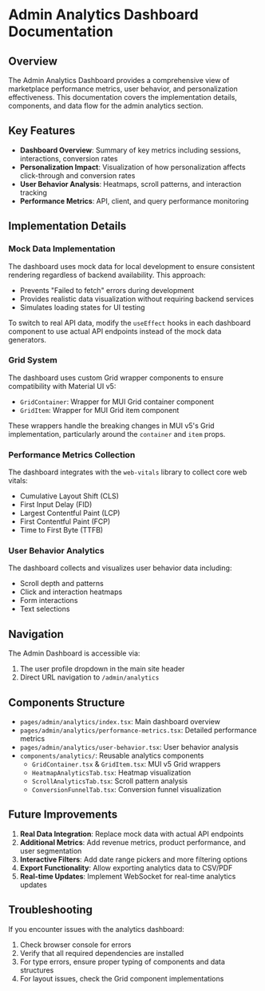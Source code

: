 # Admin Analytics Dashboard Documentation

## Overview

The Admin Analytics Dashboard provides a comprehensive view of marketplace performance metrics, user behavior, and personalization effectiveness. This documentation covers the implementation details, components, and data flow for the admin analytics section.

## Key Features

- **Dashboard Overview**: Summary of key metrics including sessions, interactions, conversion rates
- **Personalization Impact**: Visualization of how personalization affects click-through and conversion rates
- **User Behavior Analysis**: Heatmaps, scroll patterns, and interaction tracking
- **Performance Metrics**: API, client, and query performance monitoring

## Implementation Details

### Mock Data Implementation

The dashboard uses mock data for local development to ensure consistent rendering regardless of backend availability. This approach:

- Prevents "Failed to fetch" errors during development
- Provides realistic data visualization without requiring backend services
- Simulates loading states for UI testing

To switch to real API data, modify the `useEffect` hooks in each dashboard component to use actual API endpoints instead of the mock data generators.

### Grid System

The dashboard uses custom Grid wrapper components to ensure compatibility with Material UI v5:

- `GridContainer`: Wrapper for MUI Grid container component
- `GridItem`: Wrapper for MUI Grid item component

These wrappers handle the breaking changes in MUI v5's Grid implementation, particularly around the `container` and `item` props.

### Performance Metrics Collection

The dashboard integrates with the `web-vitals` library to collect core web vitals:

- Cumulative Layout Shift (CLS)
- First Input Delay (FID)
- Largest Contentful Paint (LCP)
- First Contentful Paint (FCP)
- Time to First Byte (TTFB)

### User Behavior Analytics

The dashboard collects and visualizes user behavior data including:

- Scroll depth and patterns
- Click and interaction heatmaps
- Form interactions
- Text selections

## Navigation

The Admin Dashboard is accessible via:

1. The user profile dropdown in the main site header
2. Direct URL navigation to `/admin/analytics`

## Components Structure

- `pages/admin/analytics/index.tsx`: Main dashboard overview
- `pages/admin/analytics/performance-metrics.tsx`: Detailed performance metrics
- `pages/admin/analytics/user-behavior.tsx`: User behavior analysis
- `components/analytics/`: Reusable analytics components
  - `GridContainer.tsx` & `GridItem.tsx`: MUI v5 Grid wrappers
  - `HeatmapAnalyticsTab.tsx`: Heatmap visualization
  - `ScrollAnalyticsTab.tsx`: Scroll pattern analysis
  - `ConversionFunnelTab.tsx`: Conversion funnel visualization

## Future Improvements

1. **Real Data Integration**: Replace mock data with actual API endpoints
2. **Additional Metrics**: Add revenue metrics, product performance, and user segmentation
3. **Interactive Filters**: Add date range pickers and more filtering options
4. **Export Functionality**: Allow exporting analytics data to CSV/PDF
5. **Real-time Updates**: Implement WebSocket for real-time analytics updates

## Troubleshooting

If you encounter issues with the analytics dashboard:

1. Check browser console for errors
2. Verify that all required dependencies are installed
3. For type errors, ensure proper typing of components and data structures
4. For layout issues, check the Grid component implementations
